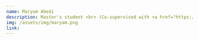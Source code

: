```yaml
---
name: Maryam Abedi
description: Master's student <br> (Co-supervised with <a href="https://mcis.cs.queensu.ca/bram.html" target="_blank">Prof. Bram Adams</a>)
img: /assets/img/maryam.png
link:
---
```

